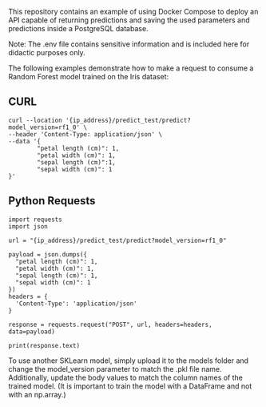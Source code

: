 This repository contains an example of using Docker Compose to deploy an API capable of returning predictions and saving the used parameters and predictions inside a PostgreSQL database.

Note: The .env file contains sensitive information and is included here for didactic purposes only.

The following examples demonstrate how to make a request to consume a Random Forest model trained on the Iris dataset:


## CURL
```
curl --location '{ip_address}/predict_test/predict?model_version=rf1_0' \
--header 'Content-Type: application/json' \
--data '{
        "petal length (cm)": 1,
        "petal width (cm)": 1,
        "sepal length (cm)":1,
        "sepal width (cm)": 1
}'
```

## Python Requests
```
import requests
import json

url = "{ip_address}/predict_test/predict?model_version=rf1_0"

payload = json.dumps({
  "petal length (cm)": 1,
  "petal width (cm)": 1,
  "sepal length (cm)": 1,
  "sepal width (cm)": 1
})
headers = {
  'Content-Type': 'application/json'
}

response = requests.request("POST", url, headers=headers, data=payload)

print(response.text)
```

To use another SKLearn model, simply upload it to the models folder and change the model_version parameter to match the .pkl file name. Additionally, update the body values to match the column names of the trained model. (It is important to train the model with a DataFrame and not with an np.array.)
